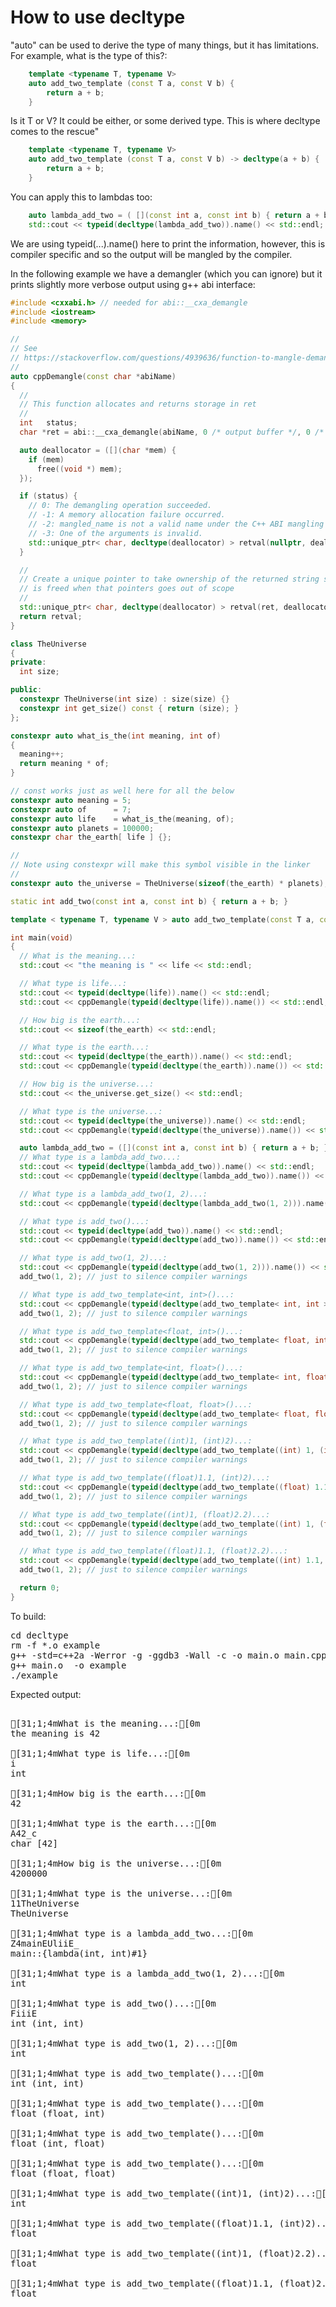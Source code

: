 How to use decltype
===================

"auto" can be used to derive the type of many things, but it has limitations.
For example, what is the type of this?:
```C++
    template <typename T, typename V>
    auto add_two_template (const T a, const V b) {
        return a + b;
    }
```
Is it T or V? It could be either, or some derived type. This is where decltype
comes to the rescue"
```C++
    template <typename T, typename V>
    auto add_two_template (const T a, const V b) -> decltype(a + b) {
        return a + b;
    }
```
You can apply this to lambdas too:
```C++
    auto lambda_add_two = ( [](const int a, const int b) { return a + b; } );
    std::cout << typeid(decltype(lambda_add_two)).name() << std::endl;
```
We are using typeid(...).name() here to print the information, however, this
is compiler specific and so the output will be mangled by the compiler.

In the following example we have a demangler (which you can ignore) but it
prints slightly more verbose output using g++ abi interface:
```C++
#include <cxxabi.h> // needed for abi::__cxa_demangle
#include <iostream>
#include <memory>

//
// See
// https://stackoverflow.com/questions/4939636/function-to-mangle-demangle-functions
//
auto cppDemangle(const char *abiName)
{
  //
  // This function allocates and returns storage in ret
  //
  int   status;
  char *ret = abi::__cxa_demangle(abiName, 0 /* output buffer */, 0 /* length */, &status);

  auto deallocator = ([](char *mem) {
    if (mem)
      free((void *) mem);
  });

  if (status) {
    // 0: The demangling operation succeeded.
    // -1: A memory allocation failure occurred.
    // -2: mangled_name is not a valid name under the C++ ABI mangling rules.
    // -3: One of the arguments is invalid.
    std::unique_ptr< char, decltype(deallocator) > retval(nullptr, deallocator);
  }

  //
  // Create a unique pointer to take ownership of the returned string so it
  // is freed when that pointers goes out of scope
  //
  std::unique_ptr< char, decltype(deallocator) > retval(ret, deallocator);
  return retval;
}

class TheUniverse
{
private:
  int size;

public:
  constexpr TheUniverse(int size) : size(size) {}
  constexpr int get_size() const { return (size); }
};

constexpr auto what_is_the(int meaning, int of)
{
  meaning++;
  return meaning * of;
}

// const works just as well here for all the below
constexpr auto meaning = 5;
constexpr auto of      = 7;
constexpr auto life    = what_is_the(meaning, of);
constexpr auto planets = 100000;
constexpr char the_earth[ life ] {};

//
// Note using constexpr will make this symbol visible in the linker
//
constexpr auto the_universe = TheUniverse(sizeof(the_earth) * planets);

static int add_two(const int a, const int b) { return a + b; }

template < typename T, typename V > auto add_two_template(const T a, const V b) -> decltype(a + b) { return a + b; }

int main(void)
{
  // What is the meaning...:
  std::cout << "the meaning is " << life << std::endl;

  // What type is life...:
  std::cout << typeid(decltype(life)).name() << std::endl;
  std::cout << cppDemangle(typeid(decltype(life)).name()) << std::endl;

  // How big is the earth...:
  std::cout << sizeof(the_earth) << std::endl;

  // What type is the earth...:
  std::cout << typeid(decltype(the_earth)).name() << std::endl;
  std::cout << cppDemangle(typeid(decltype(the_earth)).name()) << std::endl;

  // How big is the universe...:
  std::cout << the_universe.get_size() << std::endl;

  // What type is the universe...:
  std::cout << typeid(decltype(the_universe)).name() << std::endl;
  std::cout << cppDemangle(typeid(decltype(the_universe)).name()) << std::endl;

  auto lambda_add_two = ([](const int a, const int b) { return a + b; });
  // What type is a lambda_add_two...:
  std::cout << typeid(decltype(lambda_add_two)).name() << std::endl;
  std::cout << cppDemangle(typeid(decltype(lambda_add_two)).name()) << std::endl;

  // What type is a lambda_add_two(1, 2)...:
  std::cout << cppDemangle(typeid(decltype(lambda_add_two(1, 2))).name()) << std::endl;

  // What type is add_two()...:
  std::cout << typeid(decltype(add_two)).name() << std::endl;
  std::cout << cppDemangle(typeid(decltype(add_two)).name()) << std::endl;

  // What type is add_two(1, 2)...:
  std::cout << cppDemangle(typeid(decltype(add_two(1, 2))).name()) << std::endl;
  add_two(1, 2); // just to silence compiler warnings

  // What type is add_two_template<int, int>()...:
  std::cout << cppDemangle(typeid(decltype(add_two_template< int, int >)).name()) << std::endl;
  add_two(1, 2); // just to silence compiler warnings

  // What type is add_two_template<float, int>()...:
  std::cout << cppDemangle(typeid(decltype(add_two_template< float, int >)).name()) << std::endl;
  add_two(1, 2); // just to silence compiler warnings

  // What type is add_two_template<int, float>()...:
  std::cout << cppDemangle(typeid(decltype(add_two_template< int, float >)).name()) << std::endl;
  add_two(1, 2); // just to silence compiler warnings

  // What type is add_two_template<float, float>()...:
  std::cout << cppDemangle(typeid(decltype(add_two_template< float, float >)).name()) << std::endl;
  add_two(1, 2); // just to silence compiler warnings

  // What type is add_two_template((int)1, (int)2)...:
  std::cout << cppDemangle(typeid(decltype(add_two_template((int) 1, (int) 2))).name()) << std::endl;
  add_two(1, 2); // just to silence compiler warnings

  // What type is add_two_template((float)1.1, (int)2)...:
  std::cout << cppDemangle(typeid(decltype(add_two_template((float) 1.1, (int) 2))).name()) << std::endl;
  add_two(1, 2); // just to silence compiler warnings

  // What type is add_two_template((int)1, (float)2.2)...:
  std::cout << cppDemangle(typeid(decltype(add_two_template((int) 1, (float) 2.2))).name()) << std::endl;
  add_two(1, 2); // just to silence compiler warnings

  // What type is add_two_template((float)1.1, (float)2.2)...:
  std::cout << cppDemangle(typeid(decltype(add_two_template((int) 1.1, (float) 2.2))).name()) << std::endl;
  add_two(1, 2); // just to silence compiler warnings

  return 0;
}
```
To build:
<pre>
cd decltype
rm -f *.o example
g++ -std=c++2a -Werror -g -ggdb3 -Wall -c -o main.o main.cpp
g++ main.o  -o example
./example
</pre>
Expected output:
<pre>

[31;1;4mWhat is the meaning...:[0m
the meaning is 42

[31;1;4mWhat type is life...:[0m
i
int

[31;1;4mHow big is the earth...:[0m
42

[31;1;4mWhat type is the earth...:[0m
A42_c
char [42]

[31;1;4mHow big is the universe...:[0m
4200000

[31;1;4mWhat type is the universe...:[0m
11TheUniverse
TheUniverse

[31;1;4mWhat type is a lambda_add_two...:[0m
Z4mainEUliiE_
main::{lambda(int, int)#1}

[31;1;4mWhat type is a lambda_add_two(1, 2)...:[0m
int

[31;1;4mWhat type is add_two()...:[0m
FiiiE
int (int, int)

[31;1;4mWhat type is add_two(1, 2)...:[0m
int

[31;1;4mWhat type is add_two_template<int, int>()...:[0m
int (int, int)

[31;1;4mWhat type is add_two_template<float, int>()...:[0m
float (float, int)

[31;1;4mWhat type is add_two_template<int, float>()...:[0m
float (int, float)

[31;1;4mWhat type is add_two_template<float, float>()...:[0m
float (float, float)

[31;1;4mWhat type is add_two_template((int)1, (int)2)...:[0m
int

[31;1;4mWhat type is add_two_template((float)1.1, (int)2)...:[0m
float

[31;1;4mWhat type is add_two_template((int)1, (float)2.2)...:[0m
float

[31;1;4mWhat type is add_two_template((float)1.1, (float)2.2)...:[0m
float
</pre>
